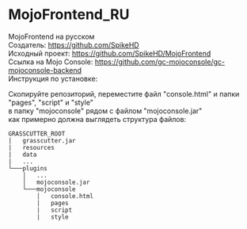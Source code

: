 # MojoFrontend_RU
MojoFrontend на русском<br/>
Создатель: https://github.com/SpikeHD<br/>
Исходный проект: https://github.com/SpikeHD/MojoFrontend<br/>
Ссылка на Mojo Console: https://github.com/gc-mojoconsole/gc-mojoconsole-backend<br/>
Инструкция по установке: 

Скопируйте репозиторий, переместите файл "console.html" и папки "pages", "script" и "style"<br/>
в папку "mojoconsole" рядом с файлом "mojoconsole.jar"<br/>
как примерно должна выглядеть структура файлов:
    
    GRASSCUTTER_ROOT
    |   grasscutter.jar
    |   resources
    |   data
    |   ...
    └───plugins
        │   ...
        │   mojoconsole.jar
        └───mojoconsole
            │   console.html
            |   pages
            |   script
            |   style
